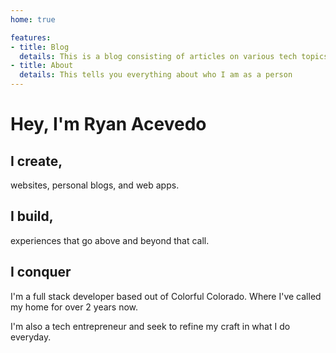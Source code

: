 ```yaml
---
home: true

features:
- title: Blog
  details: This is a blog consisting of articles on various tech topics
- title: About
  details: This tells you everything about who I am as a person
---
```

<ToggleDarkMode />
<WebsiteSettings />


# Hey, I'm Ryan Acevedo
## I create,
websites, personal blogs, and web apps.
## I build,
experiences that go above and beyond that call.
## I conquer

I'm a full stack developer based out of Colorful Colorado. Where I've called my home for over 2 years now.

I'm also a tech entrepreneur and seek to refine my craft in what I do everyday.


